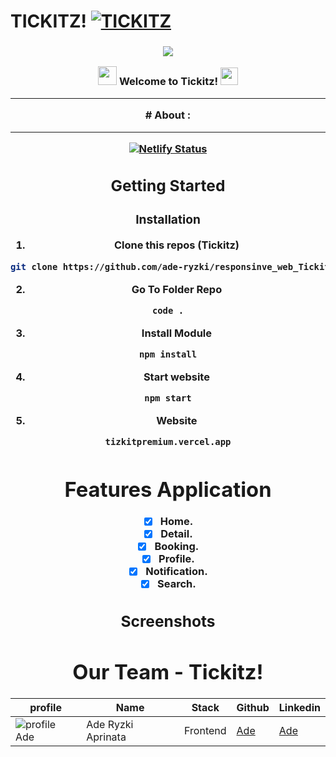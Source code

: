 # TICKITZ!  [![TICKITZ](https://awesome.re/badge-flat2.svg)](https://)
<h3 align="center">

![](https://capsule-render.vercel.app/api?type=waving&color=gradient&height=100&section=header)

<img src="https://camo.githubusercontent.com/5bbf8ca61ef5f92684489ace45ad6f45984fff87a621040c62b1fe31e3005ff9/687474703a2f2f692e696d6775722e636f6d2f436a34724d72532e676966" width="30">
  Welcome to Tickitz!
  <img src="https://media.giphy.com/media/hvRJCLFzcasrR4ia7z/giphy.gif" width="28">
  
---
<div align="center">
# About :
  
---
[![Netlify Status](https://img.shields.io/badge/Vercel-000000?style=for-the-badge&logo=vercel&logoColor=white)](tizkitpremium.vercel.app)
## Getting Started
  
### Installation
  
1. Clone this repos (Tickitz)
```sh
git clone https://github.com/ade-ryzki/responsinve_web_Tickitz
```
2. Go To Folder Repo
```sh
code .
```
3. Install Module
```sh
npm install
```
  
4. Start website
```sh
npm start
```
5. Website
```sh
tizkitpremium.vercel.app
```  
# Features Application
- [x] Home.
- [x] Detail.
- [x] Booking.
- [x] Profile.
- [x] Notification.
- [x] Search.
## Screenshots  

  
# Our Team - Tickitz!
 | profile | Name | Stack | Github | Linkedin |
 | ------- | ---- | ------ | ------ | -------- |
 | ![profile Ade][img-Ade] | Ade Ryzki Aprinata | Frontend | [Ade](https://github.com/ade-ryzki)|[Ade](https://www.linkedin.com/in/aderyzki/)
  
[img-Ade]: https://avatars.githubusercontent.com/u/95088271?v=4
